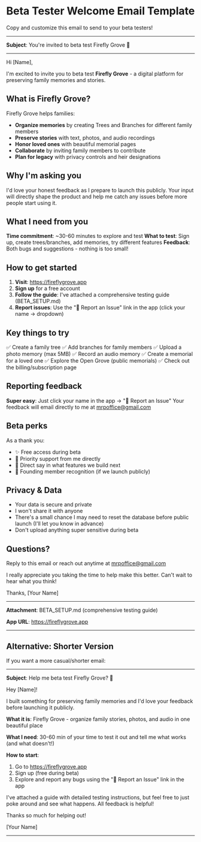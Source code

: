 # Beta Tester Welcome Email Template

Copy and customize this email to send to your beta testers!

---

**Subject**: You're invited to beta test Firefly Grove 🌟

---

Hi [Name],

I'm excited to invite you to beta test **Firefly Grove** - a digital platform for preserving family memories and stories.

## What is Firefly Grove?

Firefly Grove helps families:
- **Organize memories** by creating Trees and Branches for different family members
- **Preserve stories** with text, photos, and audio recordings
- **Honor loved ones** with beautiful memorial pages
- **Collaborate** by inviting family members to contribute
- **Plan for legacy** with privacy controls and heir designations

## Why I'm asking you

I'd love your honest feedback as I prepare to launch this publicly. Your input will directly shape the product and help me catch any issues before more people start using it.

## What I need from you

**Time commitment**: ~30-60 minutes to explore and test
**What to test**: Sign up, create trees/branches, add memories, try different features
**Feedback**: Both bugs and suggestions - nothing is too small!

## How to get started

1. **Visit**: https://fireflygrove.app
2. **Sign up** for a free account
3. **Follow the guide**: I've attached a comprehensive testing guide (BETA_SETUP.md)
4. **Report issues**: Use the "🐛 Report an Issue" link in the app (click your name → dropdown)

## Key things to try

✅ Create a family tree
✅ Add branches for family members
✅ Upload a photo memory (max 5MB)
✅ Record an audio memory
✅ Create a memorial for a loved one
✅ Explore the Open Grove (public memorials)
✅ Check out the billing/subscription page

## Reporting feedback

**Super easy**: Just click your name in the app → "🐛 Report an Issue"
Your feedback will email directly to me at mrpoffice@gmail.com

## Beta perks

As a thank you:
- ✨ Free access during beta
- 🌟 Priority support from me directly
- 💬 Direct say in what features we build next
- 🎉 Founding member recognition (if we launch publicly)

## Privacy & Data

- Your data is secure and private
- I won't share it with anyone
- There's a small chance I may need to reset the database before public launch (I'll let you know in advance)
- Don't upload anything super sensitive during beta

## Questions?

Reply to this email or reach out anytime at mrpoffice@gmail.com

I really appreciate you taking the time to help make this better. Can't wait to hear what you think!

Thanks,
[Your Name]

---

**Attachment**: BETA_SETUP.md (comprehensive testing guide)

**App URL**: https://fireflygrove.app

---

## Alternative: Shorter Version

If you want a more casual/shorter email:

---

**Subject**: Help me beta test Firefly Grove? 🌟

Hey [Name]!

I built something for preserving family memories and I'd love your feedback before launching it publicly.

**What it is**: Firefly Grove - organize family stories, photos, and audio in one beautiful place

**What I need**: 30-60 min of your time to test it out and tell me what works (and what doesn't!)

**How to start**:
1. Go to https://fireflygrove.app
2. Sign up (free during beta)
3. Explore and report any bugs using the "🐛 Report an Issue" link in the app

I've attached a guide with detailed testing instructions, but feel free to just poke around and see what happens. All feedback is helpful!

Thanks so much for helping out!

[Your Name]

---
